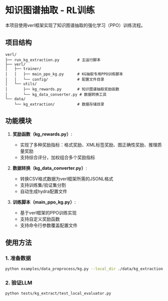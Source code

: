 # 知识图谱抽取 - RL训练

本项目使用verl框架实现了知识图谱抽取的强化学习（PPO）训练流程。

## 项目结构

```
verl/
├── run_kg_extraction.py        # 主运行脚本
├── verl/
│   ├── trainer/
│   │   ├── main_ppo_kg.py      # KG抽取专用PPO训练脚本
│   │   └── config/             # 配置文件目录
│   └── utils/
│       ├── kg_rewards.py       # 知识图谱抽取奖励函数
│       └── kg_data_converter.py # 数据转换工具
└── data/
    └── kg_extraction/          # 数据存储目录
```

## 功能模块

1. **奖励函数（kg_rewards.py）**:
   - 实现了多种奖励指标：格式奖励、XML标签奖励、图正确性奖励、推理质量奖励
   - 支持综合评分，加权组合多个奖励指标

2. **数据转换（kg_data_converter.py）**:
   - 转换CSV格式数据为verl框架所需的JSONL格式
   - 支持训练集/验证集分割
   - 自动生成hydra配置文件

3. **训练脚本（main_ppo_kg.py）**:
   - 基于verl框架的PPO训练实现
   - 支持自定义奖励函数
   - 支持命令行参数覆盖配置文件

## 使用方法

### 1. 准备数据

```bash
python examples/data_preprocess/kg.py --local_dir ./data/kg_extraction
```

### 2. 验证LLM

```bash
python tests/kg_extract/test_local_evaluator.py
```

